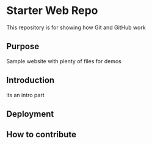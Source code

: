 # Starter Web Repo

This repository is for showing how Git and GitHub work

## Purpose

Sample website with plenty of files for demos

## Introduction
its an intro part

## Deployment

## How to contribute